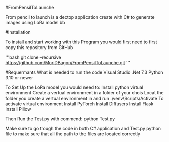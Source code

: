 #FromPensilToLaunche

From pencil to launch is a dectop application create with C# to generate images using LoRa model bb 

#Installation 

To install and start working with this Program you would first need to first copy this repository from GitHub

'''bash
git clone –recursive https://github.com/MoriDBagon/FromPensilToLaunche.git
'''

#Requermants
What is needed to run the code
Visual Studio 
.Net 7.3
Python 3.10 or newer

To Set Up the LoRa model you would need to:
Install python virtual environment 
Create a vertual environment in a folder of your chois
Locat the folder you create a vertual environment in and run 
.\venv\Scripts\Activate
To activate virtual environment
Install PyTorch
Install Diffusers
Install Flask
Install Pillow

Then Run the Test.py with commend: python Test.py

Make sure to go trough the code in both C# application and Test.py python file to make sure that all the path to the files are located correctly
